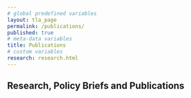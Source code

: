```yaml
---
# global predefined variables
layout: tla_page
permalink: /publications/
published: true
# meta-data variables
title: Publications
# custom variables
research: research.html
---
```

## Research, Policy Briefs and Publications
